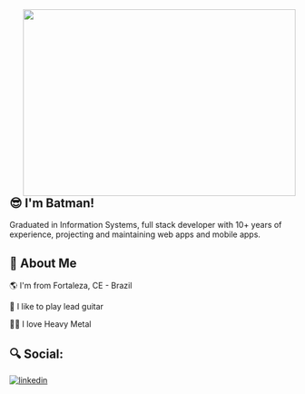 <img align="right" width="480" height="329" src="https://media.giphy.com/media/B4jfJqiIxvU08/giphy.gif">


## :sunglasses:  I'm Batman!

Graduated in Information Systems, full stack developer with 10+ years of experience, projecting and maintaining web apps and mobile apps.

## :rocket: About Me

:earth_americas: I'm from Fortaleza, CE - Brazil

:guitar: I like to play lead guitar

🤘🏽 I love Heavy Metal

## :mag: Social:

[![linkedin](https://img.shields.io/badge/linkedin-0A66C2?style=for-the-badge&logo=linkedin&logoColor=white)](https://www.linkedin.com/in/stanycruz/)
